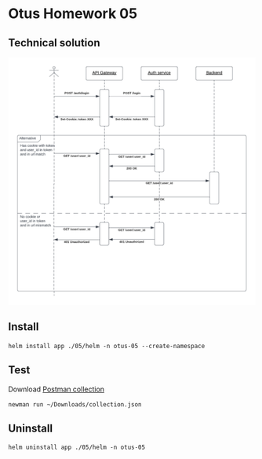 # Otus Homework 05

## Technical solution

![diagram](./assets/diagram.png)

## Install

```shell
helm install app ./05/helm -n otus-05 --create-namespace
```

## Test

Download [Postman collection](https://raw.githubusercontent.com/wuzyk/otus-microservice-arch/main/05/tools/postman/collection.json)

```shell
newman run ~/Downloads/collection.json
```

## Uninstall

```shell
helm uninstall app ./05/helm -n otus-05
```
